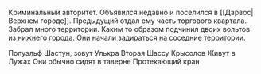 Криминальный авторитет. Объявился недавно и поселился в [[Дарвос|Верхнем городе]]. Предыдущий отдал ему часть торгового квартала. Забрал много территории. Каким то образом подчинил двоих вольтов из нижнего города. Они начали задираться на соседние территории. 


Полуэльф Шастун, зовут Улькра
Вторая Шассу Крысолов 
Живут в Лужах
Они обычно сидят в таверне Протекающий кран
